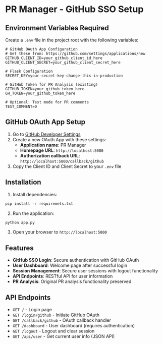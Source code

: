 # PR Manager - GitHub SSO Setup

## Environment Variables Required

Create a `.env` file in the project root with the following variables:

```env
# GitHub OAuth App Configuration
# Get these from: https://github.com/settings/applications/new
GITHUB_CLIENT_ID=your_github_client_id_here
GITHUB_CLIENT_SECRET=your_github_client_secret_here

# Flask Configuration
SECRET_KEY=your-secret-key-change-this-in-production

# GitHub Token for PR Analysis (existing)
GITHUB_TOKEN=your_github_token_here
GH_TOKEN=your_github_token_here

# Optional: Test mode for PR comments
TEST_COMMENT=0
```

## GitHub OAuth App Setup

1. Go to [GitHub Developer Settings](https://github.com/settings/applications/new)
2. Create a new OAuth App with these settings:
   - **Application name**: PR Manager
   - **Homepage URL**: `http://localhost:5000`
   - **Authorization callback URL**: `http://localhost:5000/callback/github`
3. Copy the Client ID and Client Secret to your `.env` file

## Installation

1. Install dependencies:
```bash
pip install -r requiremets.txt
```

2. Run the application:
```bash
python app.py
```

3. Open your browser to `http://localhost:5000`

## Features

- **GitHub SSO Login**: Secure authentication with GitHub OAuth
- **User Dashboard**: Welcome page after successful login
- **Session Management**: Secure user sessions with logout functionality
- **API Endpoints**: RESTful API for user information
- **PR Analysis**: Original PR analysis functionality preserved

## API Endpoints

- `GET /` - Login page
- `GET /login/github` - Initiate GitHub OAuth
- `GET /callback/github` - OAuth callback handler
- `GET /dashboard` - User dashboard (requires authentication)
- `GET /logout` - Logout and clear session
- `GET /api/user` - Get current user info (JSON API)

